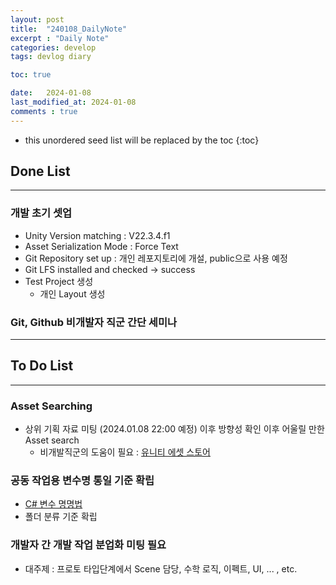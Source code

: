 ```yaml
---
layout: post
title:  "240108_DailyNote"
excerpt : "Daily Note"
categories: develop
tags: devlog diary

toc: true

date:   2024-01-08
last_modified_at: 2024-01-08
comments : true
---
```


* this unordered seed list will be replaced by the toc
{:toc}  

## Done List  
---

### 개발 초기 셋업
 - Unity Version matching : V22.3.4.f1  
 - Asset Serialization Mode : Force Text  
 - Git Repository set up : 개인 레포지토리에 개설, public으로 사용 예정  
 - Git LFS installed and checked -> success  
 - Test Project 생성  
   - 개인 Layout 생성

### Git, Github 비개발자 직군 간단 세미나

---
## To Do List  
---

### Asset Searching
 - 상위 기획 자료 미팅 (2024.01.08 22:00 예정) 이후 방향성 확인 이후 어울릴 만한 Asset search
   - 비개발직군의 도움이 필요 : [유니티 에셋 스토어](https://assetstore.unity.com/2d)

### 공동 작업용 변수명 통일 기준 확립
 - [C# 변수 명명법](https://jinlee0206.github.io/develop/Naming.html)
 - 폴더 분류 기준 확립

### 개발자 간 개발 작업 분업화 미팅 필요
 - 대주제 : 프로토 타입단계에서 Scene 담당, 수학 로직, 이펙트, UI, ... , etc.
